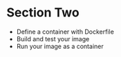 # Section Two

* Define a container with Dockerfile
* Build and test your image
* Run your image as a container


